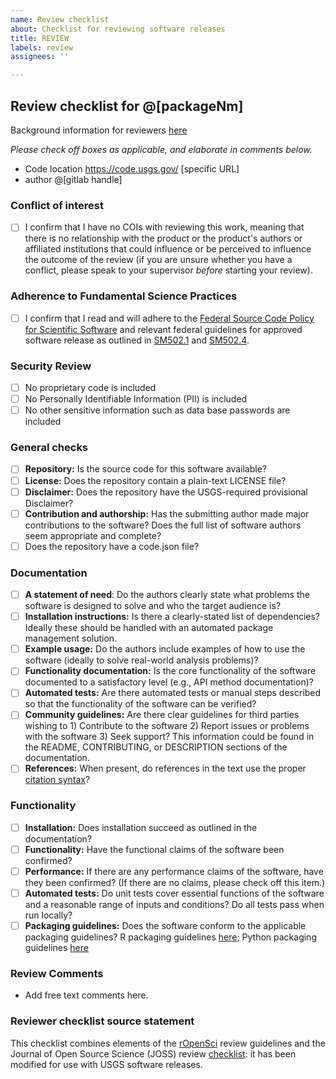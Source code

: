 ```yaml
---
name: Review checklist
about: Checklist for reviewing software releases
title: REVIEW
labels: review
assignees: ''

---
```


## Review checklist for @[packageNm]

Background information for reviewers [here](https://www.usgs.gov/products/software/software-management/types-software-review)

*Please check off boxes as applicable, and elaborate in comments below.*

- Code location https://code.usgs.gov/ [specific URL]
- author @[gitlab handle]

### Conflict of interest

- [ ] I confirm that I have no COIs with reviewing this work, meaning that there is no relationship with the product or the product's authors or affiliated institutions that could influence or be perceived to influence the outcome of the review (if you are unsure whether you have a conflict, please speak to your supervisor _before_ starting your review).

### Adherence to Fundamental Science Practices

- [ ] I confirm that I read and will adhere to the [Federal Source Code Policy for Scientific Software](https://www.usgs.gov/survey-manual/im-osqi-2019-01-review-and-approval-scientific-software-release) and relevant federal guidelines for approved software release as outlined in [SM502.1](https://www.usgs.gov/survey-manual/5021-fundamental-science-practices-foundation-policy) and [SM502.4](https://www.usgs.gov/survey-manual/5024-fundamental-science-practices-review-approval-and-release-information-products).

### Security Review

- [ ] No proprietary code is included
- [ ] No Personally Identifiable Information (PII) is included
- [ ] No other sensitive information such as data base passwords are included

### General checks

- [ ] **Repository:** Is the source code for this software available?
- [ ] **License:** Does the repository contain a plain-text LICENSE file?
- [ ] **Disclaimer:** Does the repository have the USGS-required provisional Disclaimer?
- [ ] **Contribution and authorship:** Has the submitting author made major contributions to the software? Does the full list of software authors seem appropriate and complete?
- [ ] Does the repository have a code.json file?

### Documentation

- [ ] **A statement of need**: Do the authors clearly state what problems the software is designed to solve and who the target audience is?
- [ ] **Installation instructions:** Is there a clearly-stated list of dependencies? Ideally these should be handled with an automated package management solution.
- [ ] **Example usage:** Do the authors include examples of how to use the software (ideally to solve real-world analysis problems)?
- [ ] **Functionality documentation:** Is the core functionality of the software documented to a satisfactory level (e.g., API method documentation)?
- [ ] **Automated tests:** Are there automated tests or manual steps described so that the functionality of the software can be verified?
- [ ] **Community guidelines:** Are there clear guidelines for third parties wishing to 1) Contribute to the software 2) Report issues or problems with the software 3) Seek support? This information could be found in the README, CONTRIBUTING, or DESCRIPTION sections of the documentation.
- [ ] **References:** When present, do references in the text use the proper [citation syntax](https://pandoc.org/MANUAL.html#extension-citations)?

### Functionality

- [ ] **Installation:** Does installation succeed as outlined in the documentation?
- [ ] **Functionality:** Have the functional claims of the software been confirmed?
- [ ] **Performance:** If there are any performance claims of the software, have they been confirmed? (If there are no claims, please check off this item.)
- [ ] **Automated tests:** Do unit tests cover essential functions of the software and a reasonable range of inputs and conditions? Do all tests pass when run locally?
- [ ] **Packaging guidelines:** Does the software conform to the applicable packaging guidelines? R packaging guidelines [here](https://devguide.ropensci.org/building.html#building); Python packaging guidelines [here](https://packaging.python.org/en/latest/)

### Review Comments

- Add free text comments here.

### Reviewer checklist source statement

This checklist combines elements of the [rOpenSci](https://devguide.ropensci.org/) review guidelines and the Journal of Open Source Science (JOSS) review [checklist](https://joss.readthedocs.io/en/latest/review_checklist.html): it has been modified for use with USGS software releases.
